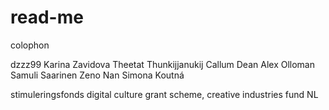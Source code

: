 # read-me
colophon

dzzz99
Karina Zavidova
Theetat Thunkijjanukij
Callum Dean
Alex Olloman
Samuli Saarinen
Zeno Nan
Simona Koutná

stimuleringsfonds digital culture grant scheme, creative industries fund NL
